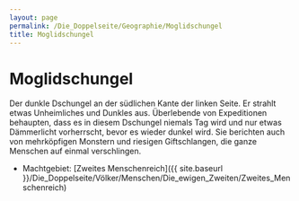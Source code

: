 ```yaml
---
layout: page
permalink: /Die_Doppelseite/Geographie/Moglidschungel
title: Moglidschungel
---
```


# Moglidschungel

Der dunkle Dschungel an der südlichen Kante der linken Seite. Er strahlt etwas Unheimliches und Dunkles aus. Überlebende von Expeditionen behaupten, dass es in diesem Dschungel niemals Tag wird und nur etwas Dämmerlicht vorherrscht, bevor es wieder dunkel wird. Sie berichten auch von mehrköpfigen Monstern und riesigen Giftschlangen, die ganze Menschen auf einmal verschlingen.

- Machtgebiet: [Zweites Menschenreich]({{ site.baseurl }}/Die_Doppelseite/Völker/Menschen/Die_ewigen_Zweiten/Zweites_Menschenreich)
